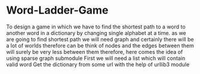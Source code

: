 # Word-Ladder-Game
To design a game in which we have to find the shortest path to a word to another word in a dictionary by changing single alphabet at a time.
as we are going to find shortest path we will need graph and certainly there will be a lot of worlds therefore can be think of nodes 
and the edges between them will surely be very less between them
therefore, here comes the idea of using sparse graph submodule
First we will need a list which will contain valid word
Get the dictionary from some url with the help of urllib3 module

